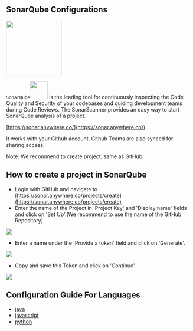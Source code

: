 ## SonarQube Configurations
<img src="https://www.sonarqube.org/assets/logo-31ad3115b1b4b120f3d1efd63e6b13ac9f1f89437f0cf6881cc4d8b5603a52b4.svg" width="150">

`SonarQube`<img src="https://www.sonarqube.org/assets/logo-31ad3115b1b4b120f3d1efd63e6b13ac9f1f89437f0cf6881cc4d8b5603a52b4.svg" width="48">  is the leading tool for continuously inspecting the Code Quality and Security of your codebases
and guiding development teams during Code Reviews.
The SonarScanner provides an easy way to start SonarQube analysis of a project.

[https://sonar.anywhere.co/](https://sonar.anywhere.co/)

It works with your Github account.
Github Teams are also synced for sharing access.

Note: We recommend to create project, same as GitHub. 


## How to create a project in SonarQube
- Login with GitHub and navigate to [https://sonar.anywhere.co/projects/create](https://sonar.anywhere.co/projects/create)
- Enter the name of the Project in 'Project Key' and 'Display name' fields and click on 'Set Up'.(We recommend to use the name of the GitHub Repository)
<img src="https://storage.googleapis.com/itsite/Sonar/0.png">

- Enter a name under the 'Provide a token' field and click on 'Generate'.
<img src="https://storage.googleapis.com/itsite/Sonar/2.png">

- Copy and save this Token and click on 'Continue'
<img src="https://storage.googleapis.com/itsite/Sonar/3.png">


## Configuration Guide For Languages

 - [java](java)
 - [javascript](js)
 - [python](python)
